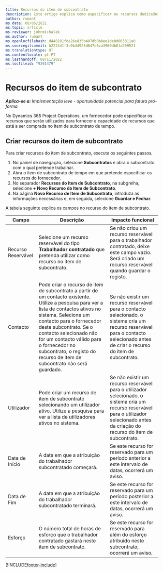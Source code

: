 ```yaml
---
title: Recursos do item de subcontrato
description: Este artigo explica como especificar os recursos dedicados fornecidos pelo fornecedor para uma item de subcontrato específico para tempo.
author: rumant
ms.date: 08/06/2021
ms.topic: article
ms.reviewer: johnmichalak
ms.author: rumant
ms.openlocfilehash: d440201fde26e835b407db0b8ee1de8d663311a0
ms.sourcegitcommit: b2224d1f3c0bd4925d647e6ca3960db81a209521
ms.translationtype: HT
ms.contentlocale: pt-PT
ms.lasthandoff: 08/11/2022
ms.locfileid: "9261479"
---
```

# <a name="subcontract-line-resources"></a>Recursos do item de subcontrato

_**Aplica-se a:** Implementação leve - oportunidade potencial para fatura pró-forma_

No Dynamics 365 Project Operations, um fornecedor pode especificar os recursos que serão utilizados para fornecer a capacidade de recursos que está a ser comprada no item de subcontrato de tempo.

## <a name="create-subcontract-line-resources"></a>Criar recursos do item de subcontrato

Para criar recursos do item de subcontrato, execute os seguintes passos.

1. No painel de navegação, selecione **Subcontratos** e abra o subcontrato com o qual pretende trabalhar.
2. Abra o item de subcontrato de tempo em que pretende especificar os recursos do fornecedor.
3. No separador **Recursos do Item de Subcontrato**, na subgrelha, selecione **+ Novo Recurso do Item de Subcontrato**.
4. Na página **Novo Recurso de Item de Subcontrato**, introduza as informações necessárias e, em seguida, selecione **Guardar e Fechar**.

A tabela seguinte explica os campos no recurso do item de subcontrato.

| Campo | Descrição | Impacto funcional |
| ----- | ----------- | ----------------- |
| Recurso Reservável | Selecione um recurso reservável do tipo **Trabalhador contratado** que pretenda utilizar como recurso no item de subcontrato.| Se não criou um recurso reservável para o trabalhador contratado, deixe este campo vazio. Será criado um recurso reservável quando guardar o registo.  |
| Contacto | Pode criar o recurso de item de subcontrato a partir de um contacto existente. Utilize a pesquisa para ver a lista de contactos ativos no sistema. Selecione um contacto para o fornecedor deste subcontrato. Se o contacto selecionado não for um contacto válido para o fornecedor no subcontrato, o registo do recurso de item de subcontrato não será guardado.| Se não existir um recurso reservável para o contacto selecionado, o sistema cria um recurso reservável para o contacto selecionado antes de criar o recurso do item de subcontrato. |
| Utilizador | Pode criar um recurso de item de subcontrato selecionando um utilizador ativo. Utilize a pesquisa para ver a lista de utilizadores ativos no sistema.| Se não existir um recurso reservável para o utilizador selecionado, o sistema cria um recurso reservável para o utilizador selecionado antes da criação do recurso do item de subcontrato. |
| Data de Início | A data em que a atribuição do trabalhador subcontratado começará.| Se este recurso for reservado para um período anterior a este intervalo de datas, ocorrerá um aviso. |
| Data de Fim | A data em que a atribuição do trabalhador subcontratado terminará.| Se este recurso for reservado para um período posterior a este intervalo de datas, ocorrerá um aviso. |
| Esforço | O número total de horas de esforço que o trabalhador contratado gastará neste item de subcontrato.| Se este recurso for reservado para além do esforço atribuído neste subcontrato, ocorrerá um aviso. |


[!INCLUDE[footer-include](../../includes/footer-banner.md)]
